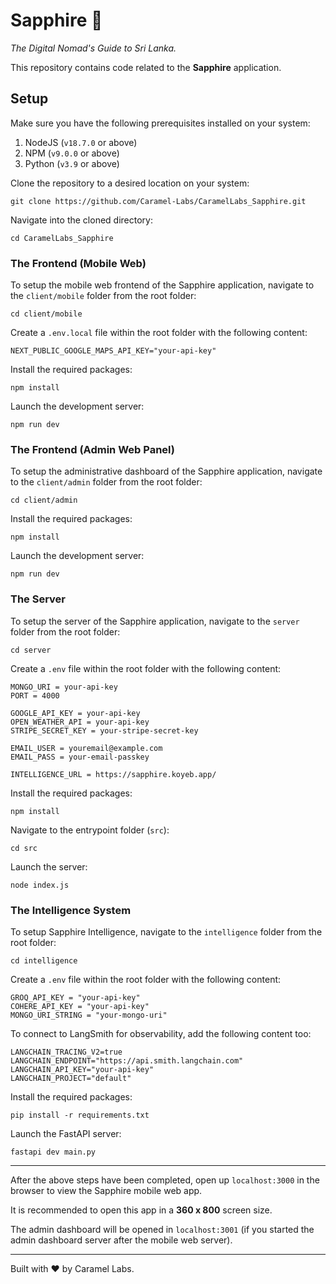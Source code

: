 # Sapphire 🌴

*The Digital Nomad's Guide to Sri Lanka.*

This repository contains code related to the **Sapphire** application.

## Setup

Make sure you have the following prerequisites installed on your system:

1. NodeJS (`v18.7.0` or above)
2. NPM (`v9.0.0` or above)
3. Python (`v3.9` or above)

Clone the repository to a desired location on your system:

```shell
git clone https://github.com/Caramel-Labs/CaramelLabs_Sapphire.git
```

Navigate into the cloned directory:

```shell
cd CaramelLabs_Sapphire
```

### The Frontend (Mobile Web)

To setup the mobile web frontend of the Sapphire application, navigate to the `client/mobile` folder from the root folder:

```shell
cd client/mobile
```

Create a `.env.local` file within the root folder with the following content:

```shell
NEXT_PUBLIC_GOOGLE_MAPS_API_KEY="your-api-key"
```

Install the required packages:

```shell
npm install
```

Launch the development server:

```shell
npm run dev
```

### The Frontend (Admin Web Panel)

To setup the administrative dashboard of the Sapphire application, navigate to the `client/admin` folder from the root folder:

```shell
cd client/admin
```

Install the required packages:

```shell
npm install
```

Launch the development server:

```shell
npm run dev
```

### The Server

To setup the server of the Sapphire application, navigate to the `server` folder from the root folder:

```shell
cd server
```

Create a `.env` file within the root folder with the following content:

```shell
MONGO_URI = your-api-key
PORT = 4000

GOOGLE_API_KEY = your-api-key
OPEN_WEATHER_API = your-api-key
STRIPE_SECRET_KEY = your-stripe-secret-key

EMAIL_USER = youremail@example.com
EMAIL_PASS = your-email-passkey

INTELLIGENCE_URL = https://sapphire.koyeb.app/
```

Install the required packages:

```shell
npm install
```

Navigate to the entrypoint folder (`src`):

```shell
cd src
```

Launch the server:

```shell
node index.js
```

### The Intelligence System

To setup Sapphire Intelligence, navigate to the `intelligence` folder from the root folder:

```shell
cd intelligence
```

Create a `.env` file within the root folder with the following content:

```shell
GROQ_API_KEY = "your-api-key"
COHERE_API_KEY = "your-api-key"
MONGO_URI_STRING = "your-mongo-uri"
```

To connect to LangSmith for observability, add the following content too:

```shell
LANGCHAIN_TRACING_V2=true
LANGCHAIN_ENDPOINT="https://api.smith.langchain.com"
LANGCHAIN_API_KEY="your-api-key"
LANGCHAIN_PROJECT="default"
```

Install the required packages:

```shell
pip install -r requirements.txt
```

Launch the FastAPI server:

```shell
fastapi dev main.py
```

---

After the above steps have been completed, open up `localhost:3000` in the browser to view the Sapphire mobile web app.

It is recommended to open this app in a <b>360 x 800</b> screen size.

The admin dashboard will be opened in `localhost:3001` (if you started the admin dashboard server after the mobile web server).

---

Built with ❤️ by Caramel Labs.
